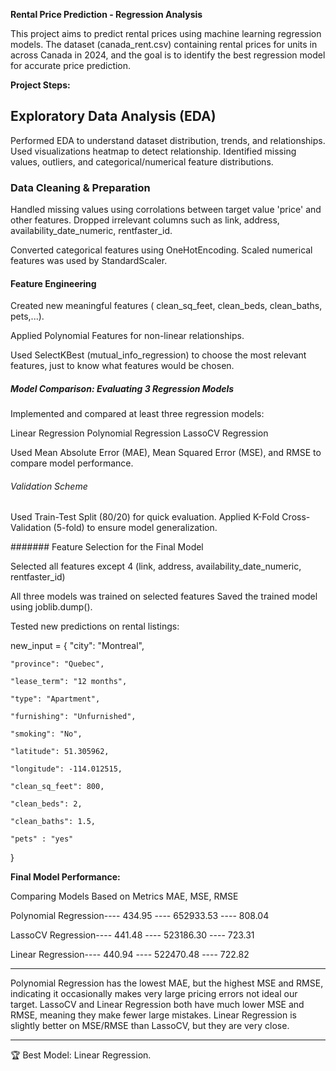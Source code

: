 **Rental Price Prediction - Regression Analysis**

This project aims to predict rental prices using machine learning regression models. 
The dataset (canada_rent.csv) containing rental prices for units in across Canada in 2024, and the goal is to identify the best regression model for accurate price prediction.

**Project Steps:**

## Exploratory Data Analysis (EDA)

Performed EDA to understand dataset distribution, trends, and relationships.
Used visualizations heatmap to detect relationship.
Identified missing values, outliers, and categorical/numerical feature distributions.




### Data Cleaning & Preparation

Handled missing values using corrolations between target value 'price' and other features.
Dropped irrelevant columns such as link, address, availability_date_numeric, rentfaster_id.

Converted categorical features using OneHotEncoding. Scaled numerical features was used by StandardScaler.

#### Feature Engineering

Created new meaningful features ( clean_sq_feet, clean_beds, clean_baths, pets,...).

Applied Polynomial Features for non-linear relationships.

Used SelectKBest (mutual_info_regression) to choose the most relevant features, just to know what features would be chosen.

##### Model Comparison: Evaluating 3 Regression Models

Implemented and compared at least three regression models:

Linear Regression
Polynomial Regression
LassoCV Regression

Used Mean Absolute Error (MAE), Mean Squared Error (MSE), and RMSE to compare model performance.

###### Validation Scheme

Used Train-Test Split (80/20) for quick evaluation.
Applied K-Fold Cross-Validation (5-fold) to ensure model generalization.


####### Feature Selection for the Final Model

Selected all features except 4 (link, address, availability_date_numeric, rentfaster_id)



All three models was trained on selected features 
Saved the trained model using joblib.dump().

Tested new predictions on rental listings:

new_input = {
    "city": "Montreal",
    
    "province": "Quebec",
    
    "lease_term": "12 months",
    
    "type": "Apartment",
    
    "furnishing": "Unfurnished",
    
    "smoking": "No",
    
    "latitude": 51.305962,	
    
    "longitude": -114.012515,
    
    "clean_sq_feet": 800,
    
    "clean_beds": 2,
    
    "clean_baths": 1.5,
    
    "pets" : "yes"
}

**Final Model Performance:**

Comparing Models Based on Metrics MAE, MSE, RMSE

Polynomial Regression---- 434.95 ---- 652933.53 ---- 808.04

LassoCV Regression---- 441.48 ---- 523186.30 ---- 723.31

Linear Regression---- 440.94 ---- 522470.48 ---- 722.82

------------------------------------

Polynomial Regression has the lowest MAE, but the highest MSE and RMSE, indicating it occasionally makes very large pricing errors not ideal our target.
LassoCV and Linear Regression both have much lower MSE and RMSE, meaning they make fewer large mistakes.
Linear Regression is slightly better on MSE/RMSE than LassoCV, but they are very close.

-------------------------------------

🏆 Best Model: Linear Regression.

